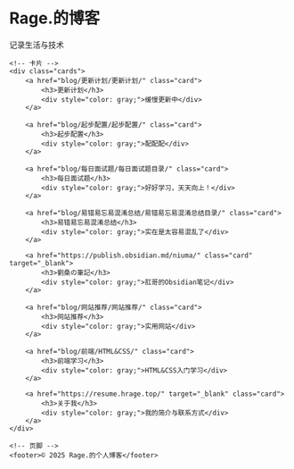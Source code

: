 <div id="pb-home">
    <!-- 引入 live2d-widget -->
    <script src="https://unpkg.com/live2d-widget@3.1.4/lib/L2Dwidget.min.js"></script>
    <!-- 首页标题 -->
    <h1>Rage.的博客</h1>
    <p class="subtitle">记录生活与技术</p>

    <!-- 卡片 -->
    <div class="cards">
        <a href="blog/更新计划/更新计划/" class="card">
            <h3>更新计划</h3>
            <div style="color: gray;">缓慢更新中</div>
        </a>

        <a href="blog/起步配置/起步配置/" class="card">
            <h3>起步配置</h3>
            <div style="color: gray;">配配配</div>
        </a>

        <a href="blog/每日面试题/每日面试题目录/" class="card">
            <h3>每日面试题</h3>
            <div style="color: gray;">好好学习，天天向上！</div>
        </a>

        <a href="blog/易错易忘易混淆总结/易错易忘易混淆总结目录/" class="card">
            <h3>易错易忘易混淆总结</h3>
            <div style="color: gray;">实在是太容易混乱了</div>
        </a>

        <a href="https://publish.obsidian.md/niuma/" class="card" target="_blank">
            <h3>劉桑の筆記</h3>
            <div style="color: gray;">肛哥的Obsidian笔记</div>
        </a>

        <a href="blog/网站推荐/网站推荐/" class="card">
            <h3>网站推荐</h3>
            <div style="color: gray;">实用网站</div>
        </a>

        <a href="blog/前端/HTML&CSS/" class="card">
            <h3>前端学习</h3>
            <div style="color: gray;">HTML&CSS入门学习</div>
        </a>

        <a href="https://resume.hrage.top/" target="_blank" class="card">
            <h3>关于我</h3>
            <div style="color: gray;">我的简介与联系方式</div>
        </a>
    </div>

    <!-- 页脚 -->
    <footer>© 2025 Rage.的个人博客</footer>
</div>
